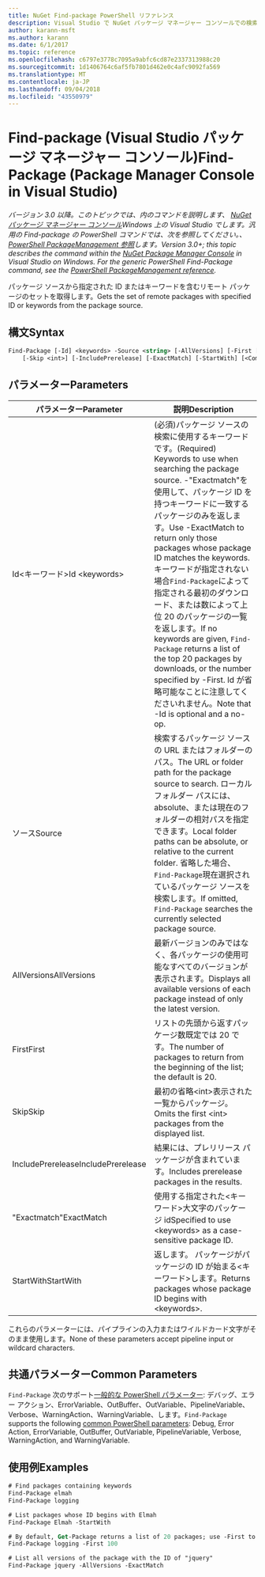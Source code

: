```yaml
---
title: NuGet Find-package PowerShell リファレンス
description: Visual Studio で NuGet パッケージ マネージャー コンソールでの検索パッケージの PowerShell コマンドのリファレンスです。
author: karann-msft
ms.author: karann
ms.date: 6/1/2017
ms.topic: reference
ms.openlocfilehash: c6797e3778c7095a9abfc6cd87e2337313988c20
ms.sourcegitcommit: 1d1406764c6af5fb7801d462e0c4afc9092fa569
ms.translationtype: MT
ms.contentlocale: ja-JP
ms.lasthandoff: 09/04/2018
ms.locfileid: "43550979"
---
```

# <a name="find-package-package-manager-console-in-visual-studio"></a><span data-ttu-id="3b2a4-103">Find-package (Visual Studio パッケージ マネージャー コンソール)</span><span class="sxs-lookup"><span data-stu-id="3b2a4-103">Find-Package (Package Manager Console in Visual Studio)</span></span>

<span data-ttu-id="3b2a4-104">*バージョン 3.0 以降。このトピックでは、内のコマンドを説明します、 [NuGet パッケージ マネージャー コンソール](package-manager-console.md)Windows 上の Visual Studio でします。汎用の Find-package の PowerShell コマンドでは、次を参照してください。、 [PowerShell PackageManagement 参照](/powershell/module/packagemanagement/?view=powershell-6)します。*</span><span class="sxs-lookup"><span data-stu-id="3b2a4-104">*Version 3.0+; this topic describes the command within the [NuGet Package Manager Console](package-manager-console.md) in Visual Studio on Windows. For the generic PowerShell Find-Package command, see the [PowerShell PackageManagement reference](/powershell/module/packagemanagement/?view=powershell-6).*</span></span>

<span data-ttu-id="3b2a4-105">パッケージ ソースから指定された ID またはキーワードを含むリモート パッケージのセットを取得します。</span><span class="sxs-lookup"><span data-stu-id="3b2a4-105">Gets the set of remote packages with specified ID or keywords from the package source.</span></span>

## <a name="syntax"></a><span data-ttu-id="3b2a4-106">構文</span><span class="sxs-lookup"><span data-stu-id="3b2a4-106">Syntax</span></span>

```ps
Find-Package [-Id] <keywords> -Source <string> [-AllVersions] [-First [<int>]]
    [-Skip <int>] [-IncludePrerelease] [-ExactMatch] [-StartWith] [<CommonParameters>]
```

## <a name="parameters"></a><span data-ttu-id="3b2a4-107">パラメーター</span><span class="sxs-lookup"><span data-stu-id="3b2a4-107">Parameters</span></span>

| <span data-ttu-id="3b2a4-108">パラメーター</span><span class="sxs-lookup"><span data-stu-id="3b2a4-108">Parameter</span></span> | <span data-ttu-id="3b2a4-109">説明</span><span class="sxs-lookup"><span data-stu-id="3b2a4-109">Description</span></span> |
| --- | --- |
| <span data-ttu-id="3b2a4-110">Id&lt;キーワード&gt;</span><span class="sxs-lookup"><span data-stu-id="3b2a4-110">Id &lt;keywords&gt;</span></span> | <span data-ttu-id="3b2a4-111">(必須)パッケージ ソースの検索に使用するキーワードです。</span><span class="sxs-lookup"><span data-stu-id="3b2a4-111">(Required) Keywords to use when searching the package source.</span></span> <span data-ttu-id="3b2a4-112">-"Exactmatch"を使用して、パッケージ ID を持つキーワードに一致するパッケージのみを返します。</span><span class="sxs-lookup"><span data-stu-id="3b2a4-112">Use -ExactMatch to return only those packages whose package ID matches the keywords.</span></span> <span data-ttu-id="3b2a4-113">キーワードが指定されない場合`Find-Package`によって指定される最初のダウンロード、または数によって上位 20 のパッケージの一覧を返します。</span><span class="sxs-lookup"><span data-stu-id="3b2a4-113">If no keywords are given, `Find-Package` returns a list of the top 20 packages by downloads, or the number specified by -First.</span></span> <span data-ttu-id="3b2a4-114">Id が省略可能なことに注意してくださいれません。</span><span class="sxs-lookup"><span data-stu-id="3b2a4-114">Note that -Id is optional and a no-op.</span></span> |
| <span data-ttu-id="3b2a4-115">ソース</span><span class="sxs-lookup"><span data-stu-id="3b2a4-115">Source</span></span> | <span data-ttu-id="3b2a4-116">検索するパッケージ ソースの URL またはフォルダーのパス。</span><span class="sxs-lookup"><span data-stu-id="3b2a4-116">The URL or folder path for the package source to search.</span></span> <span data-ttu-id="3b2a4-117">ローカル フォルダー パスには、absolute、または現在のフォルダーの相対パスを指定できます。</span><span class="sxs-lookup"><span data-stu-id="3b2a4-117">Local folder paths can be absolute, or relative to the current folder.</span></span> <span data-ttu-id="3b2a4-118">省略した場合、`Find-Package`現在選択されているパッケージ ソースを検索します。</span><span class="sxs-lookup"><span data-stu-id="3b2a4-118">If omitted, `Find-Package` searches the currently selected package source.</span></span> |
| <span data-ttu-id="3b2a4-119">AllVersions</span><span class="sxs-lookup"><span data-stu-id="3b2a4-119">AllVersions</span></span> | <span data-ttu-id="3b2a4-120">最新バージョンのみではなく、各パッケージの使用可能なすべてのバージョンが表示されます。</span><span class="sxs-lookup"><span data-stu-id="3b2a4-120">Displays all available versions of each package instead of only the latest version.</span></span> |
| <span data-ttu-id="3b2a4-121">First</span><span class="sxs-lookup"><span data-stu-id="3b2a4-121">First</span></span> | <span data-ttu-id="3b2a4-122">リストの先頭から返すパッケージ数既定では 20 です。</span><span class="sxs-lookup"><span data-stu-id="3b2a4-122">The number of packages to return from the beginning of the list; the default is 20.</span></span> |
| <span data-ttu-id="3b2a4-123">Skip</span><span class="sxs-lookup"><span data-stu-id="3b2a4-123">Skip</span></span> | <span data-ttu-id="3b2a4-124">最初の省略&lt;int&gt;表示された一覧からパッケージ。</span><span class="sxs-lookup"><span data-stu-id="3b2a4-124">Omits the first &lt;int&gt; packages from the displayed list.</span></span>  |
| <span data-ttu-id="3b2a4-125">IncludePrerelease</span><span class="sxs-lookup"><span data-stu-id="3b2a4-125">IncludePrerelease</span></span> | <span data-ttu-id="3b2a4-126">結果には、プレリリース パッケージが含まれています。</span><span class="sxs-lookup"><span data-stu-id="3b2a4-126">Includes prerelease packages in the results.</span></span> |
| <span data-ttu-id="3b2a4-127">"Exactmatch"</span><span class="sxs-lookup"><span data-stu-id="3b2a4-127">ExactMatch</span></span> | <span data-ttu-id="3b2a4-128">使用する指定された&lt;キーワード&gt;大文字のパッケージ id</span><span class="sxs-lookup"><span data-stu-id="3b2a4-128">Specified to use &lt;keywords&gt; as a case-sensitive package ID.</span></span> |
| <span data-ttu-id="3b2a4-129">StartWith</span><span class="sxs-lookup"><span data-stu-id="3b2a4-129">StartWith</span></span> | <span data-ttu-id="3b2a4-130">返します。 パッケージがパッケージの ID が始まる&lt;キーワード&gt;します。</span><span class="sxs-lookup"><span data-stu-id="3b2a4-130">Returns packages whose package ID begins with &lt;keywords&gt;.</span></span> |

<span data-ttu-id="3b2a4-131">これらのパラメーターには、パイプラインの入力またはワイルドカード文字がそのまま使用します。</span><span class="sxs-lookup"><span data-stu-id="3b2a4-131">None of these parameters accept pipeline input or wildcard characters.</span></span>

## <a name="common-parameters"></a><span data-ttu-id="3b2a4-132">共通パラメーター</span><span class="sxs-lookup"><span data-stu-id="3b2a4-132">Common Parameters</span></span>

<span data-ttu-id="3b2a4-133">`Find-Package` 次のサポート[一般的な PowerShell パラメーター](http://go.microsoft.com/fwlink/?LinkID=113216): デバッグ、エラー アクション、ErrorVariable、OutBuffer、OutVariable、PipelineVariable、Verbose、WarningAction、WarningVariable、します。</span><span class="sxs-lookup"><span data-stu-id="3b2a4-133">`Find-Package` supports the following [common PowerShell parameters](http://go.microsoft.com/fwlink/?LinkID=113216): Debug, Error Action, ErrorVariable, OutBuffer, OutVariable, PipelineVariable, Verbose, WarningAction, and WarningVariable.</span></span>

## <a name="examples"></a><span data-ttu-id="3b2a4-134">使用例</span><span class="sxs-lookup"><span data-stu-id="3b2a4-134">Examples</span></span>

```ps
# Find packages containing keywords
Find-Package elmah
Find-Package logging

# List packages whose ID begins with Elmah
Find-Package Elmah -StartWith

# By default, Get-Package returns a list of 20 packages; use -First to show more
Find-Package logging -First 100

# List all versions of the package with the ID of "jquery"
Find-Package jquery -AllVersions -ExactMatch
```
